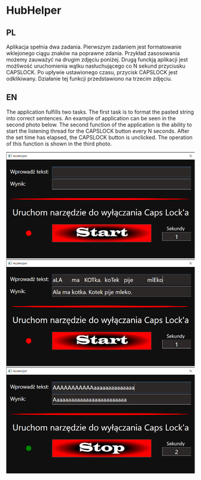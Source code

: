 # HubHelper

## PL
Aplikacja spełnia dwa zadania. Pierwszym zadaniem jest formatowanie wklejonego ciągu znaków na poprawne zdania. Przykład zasosowania możemy zauważyć na drugim zdjęciu poniżej. Drugą funckją aplikacji jest możliwość uruchomienia wątku nasłuchującego co N sekund przyciusku CAPSLOCK. Po upływie ustawionego czasu, przycisk CAPSLOCK jest odklikiwany. Działanie tej funkcji przedstawiono na trzecim zdjęciu.


## EN
The application fulfills two tasks. The first task is to format the pasted string into correct sentences. An example of application can be seen in the second photo below. The second function of the application is the ability to start the listening thread for the CAPSLOCK button every N seconds. After the set time has elapsed, the CAPSLOCK button is unclicked. The operation of this function is shown in the third photo.

![alt text](https://github.com/hunobi/HubHelper/blob/main/portfolio_img/1.png?raw=true)
![alt text](https://github.com/hunobi/HubHelper/blob/main/portfolio_img/2.png?raw=true)
![alt text](https://github.com/hunobi/HubHelper/blob/main/portfolio_img/3.png?raw=true)
